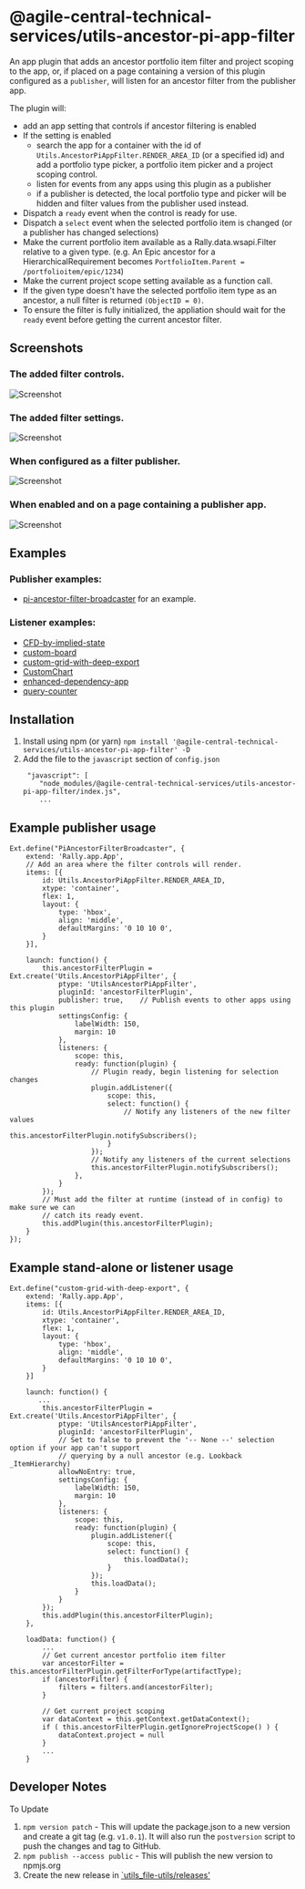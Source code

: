 # @agile-central-technical-services/utils-ancestor-pi-app-filter

An app plugin that adds an ancestor portfolio item filter and project scoping to the app, or, if placed on a page containing
a version of this plugin configured as a `publisher`, will listen for an ancestor filter from the publisher
app.

The plugin will:
* add an app setting that controls if ancestor filtering is enabled
* If the setting is enabled
   * search the app for a container with the id of
`Utils.AncestorPiAppFilter.RENDER_AREA_ID` (or a specified id) and add a portfolio type picker, a portfolio item picker
and a project scoping control.
   * listen for events from any apps using this plugin as a publisher
   * if a publisher is detected, the local portfolio type and picker will be hidden and
filter values from the publisher used instead.
* Dispatch a `ready` event when the control is ready for use.
* Dispatch a `select` event when the selected portfolio item is changed (or a publisher has changed selections)
* Make the current portfolio item available as a Rally.data.wsapi.Filter relative to a given type.
(e.g. An Epic ancestor for a HierarchicalRequirement becomes `PortfolioItem.Parent = /portfolioitem/epic/1234`)
* Make the current project scope setting available as a function call.
* If the given type doesn't have the selected portfolio item type as an ancestor, a null filter
is returned `(ObjectID = 0)`.
* To ensure the filter is fully initialized, the appliation should wait for the `ready` event before
getting the current ancestor filter.

## Screenshots
### The added filter controls.
![Screenshot](https://github.com/RallyTechServices/utils-ancestor-pi-app-filter/raw/master/app-filter.png)

### The added filter settings.
![Screenshot](https://github.com/RallyTechServices/utils-ancestor-pi-app-filter/raw/master/app-filter-settings.png)

### When configured as a filter publisher.
![Screenshot](https://github.com/RallyTechServices/utils-ancestor-pi-app-filter/raw/master/app-filter-publisher.png)

### When enabled and on a page containing a publisher app.
![Screenshot](https://github.com/RallyTechServices/utils-ancestor-pi-app-filter/raw/master/app-filter-listener.png)

## Examples
### Publisher examples:
* [pi-ancestor-filter-broadcaster](https://github.com/RallyTechServices/pi-ancestor-filter-broadcaster)
for an example.

### Listener examples:
* [CFD-by-implied-state](https://github.com/RallyTechServices/CFD-by-implied-state/releases/latest)
* [custom-board](https://github.com/RallyTechServices/custom-board/releases/latest)
* [custom-grid-with-deep-export](https://github.com/RallyTechServices/custom-grid-with-deep-export/releases/latest)
* [CustomChart](https://github.com/RallyTechServices/CustomChart/releases/latest)
* [enhanced-dependency-app](https://github.com/RallyTechServices/enhanced-dependency-app/releases/latest)
* [query-counter](https://github.com/RallyTechServices/query-counter/releases/latest)

## Installation
1. Install using npm (or yarn) `npm install '@agile-central-technical-services/utils-ancestor-pi-app-filter' -D`
2. Add the file to the `javascript` section of `config.json`
    ```
     "javascript": [
        "node_modules/@agile-central-technical-services/utils-ancestor-pi-app-filter/index.js",
        ...
    ```

## Example publisher usage
```
Ext.define("PiAncestorFilterBroadcaster", {
    extend: 'Rally.app.App',
    // Add an area where the filter controls will render.
    items: [{
        id: Utils.AncestorPiAppFilter.RENDER_AREA_ID,
        xtype: 'container',
        flex: 1,
        layout: {
            type: 'hbox',
            align: 'middle',
            defaultMargins: '0 10 10 0',
        }
    }],

    launch: function() {
        this.ancestorFilterPlugin = Ext.create('Utils.AncestorPiAppFilter', {
            ptype: 'UtilsAncestorPiAppFilter',
            pluginId: 'ancestorFilterPlugin',
            publisher: true,    // Publish events to other apps using this plugin
            settingsConfig: {
                labelWidth: 150,
                margin: 10
            },
            listeners: {
                scope: this,
                ready: function(plugin) {
                    // Plugin ready, begin listening for selection changes
                    plugin.addListener({
                        scope: this,
                        select: function() {
                            // Notify any listeners of the new filter values
                            this.ancestorFilterPlugin.notifySubscribers();
                        }
                    });
                    // Notify any listeners of the current selections
                    this.ancestorFilterPlugin.notifySubscribers();
                },
            }
        });
        // Must add the filter at runtime (instead of in config) to make sure we can
        // catch its ready event.
        this.addPlugin(this.ancestorFilterPlugin);
    }
});

```

## Example stand-alone or listener usage

```
Ext.define("custom-grid-with-deep-export", {
    extend: 'Rally.app.App',
    items: [{
        id: Utils.AncestorPiAppFilter.RENDER_AREA_ID,
        xtype: 'container',
        flex: 1,
        layout: {
            type: 'hbox',
            align: 'middle',
            defaultMargins: '0 10 10 0',
        }
    }]
    
    launch: function() {
       ...
        this.ancestorFilterPlugin = Ext.create('Utils.AncestorPiAppFilter', {
            ptype: 'UtilsAncestorPiAppFilter',
            pluginId: 'ancestorFilterPlugin',
            // Set to false to prevent the '-- None --' selection option if your app can't support
            // querying by a null ancestor (e.g. Lookback _ItemHierarchy)
            allowNoEntry: true,
            settingsConfig: {
                labelWidth: 150,
                margin: 10
            },
            listeners: {
                scope: this,
                ready: function(plugin) {
                    plugin.addListener({
                        scope: this,
                        select: function() {
                            this.loadData();
                        }
                    });
                    this.loadData();
                }
            }
        });
        this.addPlugin(this.ancestorFilterPlugin);
    },
    
    loadData: function() {
        ...
        // Get current ancestor portfolio item filter
        var ancestorFilter = this.ancestorFilterPlugin.getFilterForType(artifactType);
        if (ancestorFilter) {
            filters = filters.and(ancestorFilter);
        }
        
        // Get current project scoping
        var dataContext = this.getContext.getDataContext();
        if ( this.ancestorFilterPlugin.getIgnoreProjectScope() ) {
            dataContext.project = null
        }
        ...
    }
```

## Developer Notes
To Update
1. `npm version patch` - This will update the package.json to a new version and create a git tag (e.g. `v1.0.1`). It will also run the `postversion` script
to push the changes and tag to GitHub.
2. `npm publish --access public` - This will publish the new version to npmjs.org
3. Create the new release in [`utils_file-utils/releases'](https://github.com/RallyTechServices/utils_file-utils/releases)

